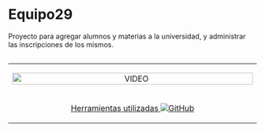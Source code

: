 # Equipo29
 Proyecto para agregar alumnos y materias a la universidad, y administrar las inscripciones de los mismos.
 
<table align="left">
  <tr border="none">
    <td width="25%" align="center">
      <p align="center">
        <a href="https://github.com/juanma877/Equipo29" title="Ir a la fuente">
          <img align="center" width=100% src="https://i.postimg.cc/7P0ZzKG3/Proyecto1.gif" alt="VIDEO" />
         </a>
      </p>
    </td>
  </tr>
 <tr border="none">
    <td width="25%" align="center">
      <p align="center">
        <a href="https://tu-enlace-a-github" title="Ir a GitHub">
         Herramientas utilizadas
          <img src="https://img.shields.io/badge/Java-ED8B00?style=for-the-badge&logo=openjdk&logoColor=white" alt="GitHub" />
        </a>
      </p>
    </td>
  </tr>
  </table>


  
